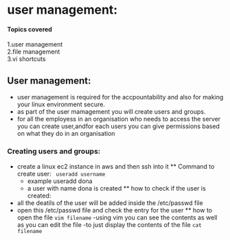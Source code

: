 # user management:
#### Topics covered
1.user management  
2.file management  
3.vi shortcuts  
## User management:
- user management is required for the accpountability and also for making your linux environment secure.
- as part of the user mamagement you will create users and groups.
- for all the employess in an organisation who needs to access the server you can create user,andfor each users you can give permissions based on what they do in an 
 organisation
### Creating users and groups:
- create a linux ec2 instance in aws and then ssh into it
** Command to create user:
  ``` useradd username```
  - example
   useradd dona
  - a user with name dona is created
** how to check if the user is created:
- all the deatils of the user will be added inside the /etc/passwd file
- open this /etc/passwd file and check the entry for the user
** how to open the file
  ``` vim filename ```
  -using vim you can see the contents as well as you can edit the file
  -to just display the contents of the file
  ``` cat filename ```
  
